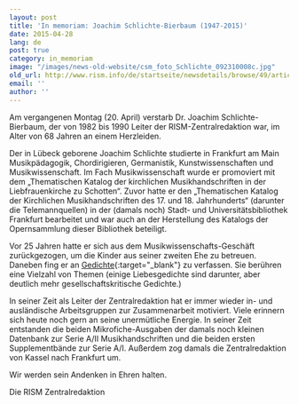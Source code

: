 ```yaml
---
layout: post
title: 'In memoriam: Joachim Schlichte-Bierbaum (1947-2015)'
date: 2015-04-28
lang: de
post: true
category: in_memoriam
image: "/images/news-old-website/csm_foto_Schlichte_092310008c.jpg"
old_url: http://www.rism.info/de/startseite/newsdetails/browse/49/article/64/in-memoriam-joachim-schlichte-bierbaum-1947-2015.html
email: ''
author: ''
---
```


Am vergangenen Montag (20. April) verstarb Dr. Joachim Schlichte-Bierbaum, der von 1982 bis 1990 Leiter der RISM-Zentralredaktion war, im Alter von 68 Jahren an einem Herzleiden.

Der in Lübeck geborene Joachim Schlichte studierte in Frankfurt am Main Musikpädagogik, Chordirigieren, Germanistik, Kunstwissenschaften und Musikwissenschaft. Im Fach Musikwissenschaft wurde er promoviert mit dem „Thematischen Katalog der kirchlichen Musikhandschriften in der Liebfrauenkirche zu Schotten“. Zuvor hatte er den „Thematischen Katalog der Kirchlichen Musikhandschriften des 17. und 18. Jahrhunderts“ (darunter die Telemannquellen) in der (damals noch) Stadt- und Universitätsbibliothek Frankfurt bearbeitet und war auch an der Herstellung des Katalogs der Opernsammlung dieser Bibliothek beteiligt.

Vor 25 Jahren hatte er sich aus dem Musikwissenschafts-Geschäft zurückgezogen, um die Kinder aus seiner zweiten Ehe zu betreuen. Daneben fing er an [Gedichte](http://www.coda-karben.de/coda/g_auswahl.htm){:target="_blank"} zu verfassen. Sie berühren eine Vielzahl von Themen (einige Liebesgedichte sind darunter, aber deutlich mehr gesellschaftskritische Gedichte.)

In seiner Zeit als Leiter der Zentralredaktion hat er immer wieder in- und ausländische Arbeitsgruppen zur Zusammenarbeit motiviert. Viele erinnern sich heute noch gern an seine unermütliche Energie. In seiner Zeit entstanden die beiden Mikrofiche-Ausgaben der damals noch kleinen Datenbank zur Serie A/II Musikhandschriften und die beiden ersten Supplementbände zur Serie A/I. Außerdem zog damals die Zentralredaktion von Kassel nach Frankfurt um.

Wir werden sein Andenken in Ehren halten.

Die RISM Zentralredaktion